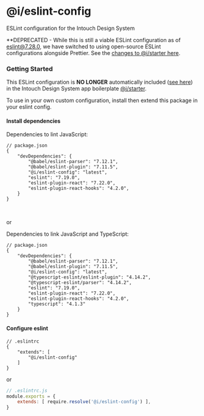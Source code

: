 # @i/eslint-config

ESLint configuration for the Intouch Design System

**DEPRECATED - While this is still a viable ESLint configuration as of eslint@7.28.0, we have switched to using open-source ESLint configurations alongside Prettier. See the [changes to @i/starter here](https://intazdoweb.intouchsol.com/IntouchDesignSystem/IntouchDesignSystem/_git/starter/commit/67aeda982d4ccd76b07950cf5256da1938def318?refName=refs%2Fheads%2Fmaster).

### Getting Started

This ESLint configuration is **NO LONGER** automatically included ([see here](https://intazdoweb.intouchsol.com/IntouchDesignSystem/IntouchDesignSystem/_git/starter/commit/67aeda982d4ccd76b07950cf5256da1938def318?refName=refs%2Fheads%2Fmaster)) in the Intouch Design System app boilerplate [@i/starter](https://intazdoweb.intouchsol.com/IntouchDesignSystem/IntouchDesignSystem/_git/starter).

To use in your own custom configuration, install then extend this package in your eslint config.


#### Install dependencies

Dependencies to lint JavaScript:
```jsonc
// package.json
{
    "devDependencies": {
        "@babel/eslint-parser": "7.12.1",
        "@babel/eslint-plugin": "7.11.5",
        "@i/eslint-config": "latest",
        "eslint": "7.19.0",
        "eslint-plugin-react": "7.22.0",
        "eslint-plugin-react-hooks": "4.2.0",
    }
}
```
<br>

or

Dependencies to link JavaScript and TypeScript:
```jsonc
// package.json
{
    "devDependencies": {
        "@babel/eslint-parser": "7.12.1",
        "@babel/eslint-plugin": "7.11.5",
        "@i/eslint-config": "latest",
        "@typescript-eslint/eslint-plugin": "4.14.2",
        "@typescript-eslint/parser": "4.14.2",
        "eslint": "7.19.0",
        "eslint-plugin-react": "7.22.0",
        "eslint-plugin-react-hooks": "4.2.0",
        "typescript": "4.1.3"
    }
}
```


#### Configure eslint

```jsonc
// .eslintrc
{
    "extends": [
        "@i/eslint-config"
    ]
}
```

or

```js
// .eslintrc.js
module.exports = {
    extends: [ require.resolve('@i/eslint-config') ],
}
```